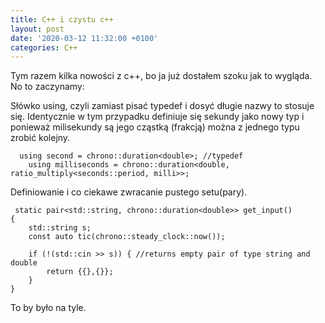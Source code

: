 ```yaml
---
title: C++ i czystu c++
layout: post
date: '2020-03-12 11:32:00 +0100'
categories: C++ 
---
```


Tym razem kilka nowości z c++, bo ja już dostałem szoku jak to wygląda. No to zaczynamy:



Słówko using, czyli zamiast pisać typedef i dosyć długie nazwy to stosuje się. Identycznie w tym przypadku definiuje się 
sekundy jako nowy typ i ponieważ milisekundy są jego cząstką (frakcją) można z jednego typu zrobić kolejny.

```
  using second = chrono::duration<double>; //typedef
    using milliseconds = chrono::duration<double, ratio_multiply<seconds::period, milli>>;
```


Definiowanie i co ciekawe zwracanie pustego setu(pary).

```
 static pair<std::string, chrono::duration<double>> get_input()
{
    std::string s;
    const auto tic(chrono::steady_clock::now());

    if (!(std::cin >> s)) { //returns empty pair of type string and double
        return {{},{}};
    }
}
```

To by było na tyle.
